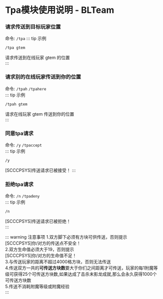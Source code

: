 # Tpa模块使用说明 - BLTeam
### 请求传送到目标玩家位置 
命令: `/tpa` 
::: tip 示例
```
/tpa gtem  
```
请求传送到在线玩家 gtem 的位置  
:::  
  
### 请求别的在线玩家传送到你的位置
命令: `/tpah` `/tpahere`  
::: tip 示例
```
/tpah gtem  
```
请求在线玩家 gtem 传送到你的位置  
:::  
  
### 同意tpa请求
命令: `/y` `/tpaccept`    
::: tip 示例
```
/y
```
[SCCCPSYS]传送请求已被接受！ 
:::  
### 拒绝tpa请求  
命令: `/n` `/tpadeny`  
::: tip 示例
```
/n
```
[SCCCPSYS]传送请求已被拒绝！  
:::  

::: warning 注意事项
1.双方脚下必须有方块可供传送，否则提示  
[SCCCPSYS]你/对方的传送点不安全！  
2.双方生命值必须大于19，否则提示  
[SCCCPSYS]你/对方的生命值不足！  
3.与传送玩家的距离不超过4000格方块，否则无法传送  
4.传送双方一共的**可传送方块数**要大于你们之间距离才可传送，玩家的每1附魔等级可获得25个可传送方块数,如果达成了击杀末影龙成就,那么会永久获得1000个可传送方块数  
5.传送不消耗附魔等级或附魔经验  
:::
